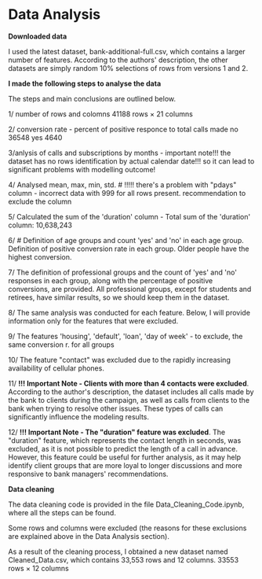 # Data Analysis

**Downloaded data**

I used the latest dataset, bank-additional-full.csv, which contains a larger number of features. According to the authors' description, the other datasets are simply random 10% selections of rows from versions 1 and 2.

**I made the following steps to analyse the data**

The steps and main conclusions are outlined below.

1/ number of rows and colomns 
41188 rows × 21 columns

2/ conversion rate - percent of positive responce to total calls made 
no     36548
yes     4640

3/anlysis of calls and subscriptions by months - important note!!! the dataset has no rows identification by actual calendar date!!! so it can lead to significant problems with modelling outcome!

4/ Analysed mean, max, min, std. # !!!!! there's a problem with "pdays" column - incorrect data with 999 for all rows present. recommendation to exclude the column

5/ Calculated the sum of the 'duration' column - Total sum of the 'duration' column: 10,638,243 

6/ # Definition of age groups and count 'yes' and 'no' in each age group. Definition of positive conversion rate in each group.
Older people have the highest conversion.

7/ The definition of professional groups and the count of 'yes' and 'no' responses in each group, along with the percentage of positive conversions, are provided. All professional groups, except for students and retirees, have similar results, so we should keep them in the dataset.

8/ The same analysis was conducted for each feature. Below, I will provide information only for the features that were excluded.

9/ The features 'housing', 'default', 'loan', 'day of week'  - to exclude, the same conversion r. for all groups

10/ The feature "contact" was excluded due to the rapidly increasing availability of cellular phones.

11/ **!!! Important Note - Clients with more than 4 contacts were excluded**. According to the author's description, the dataset includes all calls made by the bank to clients during the campaign, as well as calls from clients to the bank when trying to resolve other issues. These types of calls can significantly influence the modeling results.

12/ **!!! Important Note - The "duration" feature was excluded**. The "duration" feature, which represents the contact length in seconds, was excluded, as it is not possible to predict the length of a call in advance. However, this feature could be useful for further analysis, as it may help identify client groups that are more loyal to longer discussions and more responsive to bank managers' recommendations.

**Data cleaning**

The data cleaning code is provided in the file Data_Cleaning_Code.ipynb, where all the steps can be found.

Some rows and columns were excluded (the reasons for these exclusions are explained above in the Data Analysis section).

As a result of the cleaning process, I obtained a new dataset named Cleaned_Data.csv, which contains 33,553 rows and 12 columns.
33553 rows × 12 columns